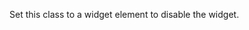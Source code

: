 <!--shortDescription-->
Set this class to a widget element to disable the widget.
<!--/shortDescription-->

<!--fullDescription-->

<!--/fullDescription-->

<!--handmade-->
<!--/handmade-->